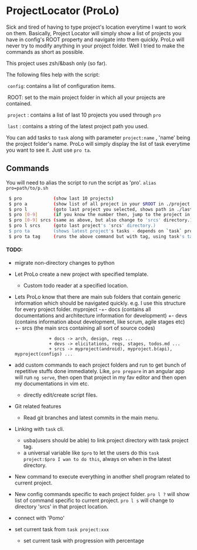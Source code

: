 # ProjectLocator (ProLo)

Sick and tired of having to type project's location everytime I want to work on them. Basically, Project Locator will simply show a list of projects you have in config's ROOT property and navigate into them quickly. ProLo will never try to modify anything in your project folder. Well I tried to make the commands as short as possible.

This project uses zsh/&bash only (so far).

The following files help with the script:

​	`config`: contains a list of configuration items.

​		ROOT: set to the main project folder in which all your projects are contained.

​	`project` : contains a list of last 10 projects you used through `pro`

​	`last` : contains a string of the latest project path you used.



You can add tasks to `task` along with parameter `project:name` , 'name' being the project folder's name. ProLo will simply display the list of task everytime you want to see it. Just use `pro ta`.

## Commands

You will need to alias the script to run the script as 'pro'.
`alias pro=path/to/p.sh`

```bash
 $ pro            (show last 10 projects)
 $ pro a          (show list of all project in your $ROOT in ./project )
 $ pro l          (goto last project you selected, shows path in ./last)
 $ pro [0-9]      (if you know the number then, jump to the project in that number)
 $ pro [0-9] srcs (same as above, but also change to 'srcs' directory.)
 $ pro l srcs     (goto last project's 'srcs' directory.)
 $ pro ta         (shows latest project's tasks - depends on `task` program )
 $ pro ta tag     (runs the above command but with tag, using task's tag system.)
```
#### TODO:

  - migrate non-directory changes to python
  - Let ProLo create a new project with specified template.
    - Custom todo reader at a specified location.
  - Lets ProLo know that there are main sub folders that contain generic information which should be navigated quickly.
    e.g. I use this structure for every project folder.
          myproject -+- docs (contains all documentations and architecture information for development)
                     +- devs (contains information about development, like scrum, agile stages etc)
                     +- srcs (the main srcs containing all sort of source codes)

                     + docs -> arch, design, reqs ...
                     + devs -> elicitations, reqs, stages, todos.md ...
                     + srcs -> myproject(android), myproject.b(api), myproject(configs) ...
  - add custom commands to each project folders and run to get bunch of repetitive stuffs done immediately. Like, `pro prepare` in an angular app will run `ng serve`, then open that project in my fav editor and then open my documentations in vim etc.
    - directly edit/create script files.
  - Git related features
    - Read git branches and latest commits in the main menu.
  - Linking with `task` cli.
    - usba(users should be able) to link project directory with task project tag.
    - a universal variable like `$pro` to let the users do this `task project:$pro I wan to do this`, always on when in the latest directory.
  - New command to execute everything in another shell program related to current project.
  - New config commands specific to each project folder. `pro l ?` will show list of command specific to current project. `pro l s` will change to directory 'srcs' in that project location. 
  - connect with 'Pomo'
  - set current task from `task project:xxx`
    - set current task with progression with percentage
